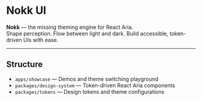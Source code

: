 # Nokk UI

**Nokk** — the missing theming engine for React Aria.  
Shape perception. Flow between light and dark. Build accessible, token-driven UIs with ease.

---

## Structure
- `apps/showcase` — Demos and theme switching playground
- `packages/design-system` — Token-driven React Aria components
- `packages/tokens` — Design tokens and theme configurations